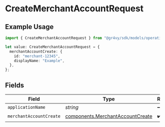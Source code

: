 # CreateMerchantAccountRequest

## Example Usage

```typescript
import { CreateMerchantAccountRequest } from "@gr4vy/sdk/models/operations";

let value: CreateMerchantAccountRequest = {
  merchantAccountCreate: {
    id: "merchant-12345",
    displayName: "Example",
  },
};
```

## Fields

| Field                                                                                | Type                                                                                 | Required                                                                             | Description                                                                          |
| ------------------------------------------------------------------------------------ | ------------------------------------------------------------------------------------ | ------------------------------------------------------------------------------------ | ------------------------------------------------------------------------------------ |
| `applicationName`                                                                    | *string*                                                                             | :heavy_minus_sign:                                                                   | N/A                                                                                  |
| `merchantAccountCreate`                                                              | [components.MerchantAccountCreate](../../models/components/merchantaccountcreate.md) | :heavy_check_mark:                                                                   | N/A                                                                                  |